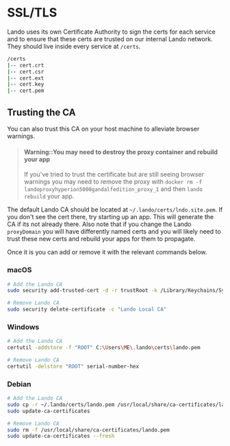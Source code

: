 SSL/TLS
=======

Lando uses its own Certificate Authority to sign the certs for each service and to ensure that these certs are trusted on our internal Lando network. They should live inside every service at `/certs`.

```bash
/certs
|-- cert.crt
|-- cert.csr
|-- cert.ext
|-- cert.key
|-- cert.pem
```

Trusting the CA
---------------

You can also trust this CA on your host machine to alleviate browser warnings.

> #### Warning::You may need to destroy the proxy container and rebuild your app
>
> If you've tried to trust the certificate but are still seeing browser warnings you may need to remove the proxy with
> `docker rm -f landoproxyhyperion5000gandalfedition_proxy_1` and then `lando rebuild` your app.

The default Lando CA should be located at `~/.lando/certs/lndo.site.pem`. If you don't see the cert there, try starting up an app. This will generate the CA if its not already there. Also note that if you change the Lando `proxyDomain` you will have differently named certs and you will likely need to trust these new certs and rebuild your apps for them to propagate.

Once it is you can add or remove it with the relevant commands below.

### macOS

```bash
# Add the Lando CA
sudo security add-trusted-cert -d -r trustRoot -k /Library/Keychains/System.keychain ~/.lando/certs/lando.pem

# Remove Lando CA
sudo security delete-certificate -c "Lando Local CA"
```

### Windows

```bash
# Add the Lando CA
certutil -addstore -f "ROOT" C:\Users\ME\.lando\certs\lando.pem

# Remove Lando CA
certutil -delstore "ROOT" serial-number-hex
```

### Debian

```bash
# Add the Lando CA
sudo cp -r ~/.lando/certs/lando.pem /usr/local/share/ca-certificates/lando.pem
sudo update-ca-certificates

# Remove Lando CA
sudo rm -f /usr/local/share/ca-certificates/lando.pem
sudo update-ca-certificates --fresh
```

